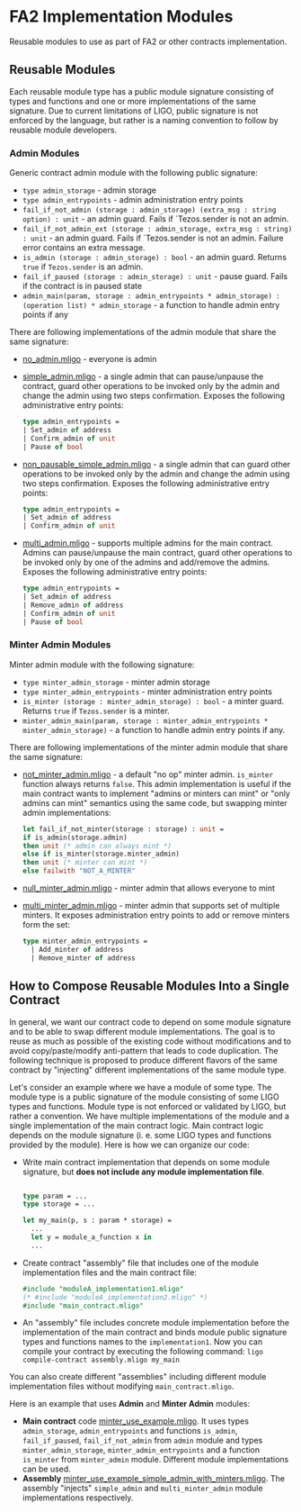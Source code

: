 # FA2 Implementation Modules

Reusable modules to use as part of FA2 or other contracts implementation.

## Reusable Modules

Each reusable module type has a public module signature consisting of types
and functions and one or more implementations of the same signature. Due to
current limitations of LIGO, public signature is not enforced by the language,
but rather is a naming convention to follow by reusable module developers.

### Admin Modules

Generic contract admin module with the following public signature:

-   `type admin_storage` - admin storage
-   `type admin_entrypoints` - admin administration entry points
-   `fail_if_not_admin (storage : admin_storage) (extra_msg : string option) : unit` -
    an admin guard. Fails if `Tezos.sender is not an admin.
-   `fail_if_not_admin_ext (storage : admin_storage, extra_msg : string) : unit` -
    an admin guard. Fails if `Tezos.sender is not an admin. Failure error contains
    an extra message.
-   `is_admin (storage : admin_storage) : bool` - an admin guard.
    Returns `true` if `Tezos.sender` is an admin.
-   `fail_if_paused (storage : admin_storage) : unit` - pause guard. Fails if the
    contract is in paused state
-   `admin_main(param, storage : admin_entrypoints * admin_storage) : (operation list) * admin_storage` -
    a function to handle admin entry points if any

There are following implementations of the admin module that share the same
signature:

-   [no_admin.mligo](admin/no_admin.mligo) - everyone is admin
-   [simple_admin.mligo](admin/simple_admin.mligo) - a single admin that can
    pause/unpause the contract, guard other operations to be invoked only by the
    admin and change the admin using two steps confirmation.
    Exposes the following administrative entry points:

    ```ocaml
    type admin_entrypoints =
    | Set_admin of address
    | Confirm_admin of unit
    | Pause of bool
    ```

-   [non_pausable_simple_admin.mligo](admin/non_pausable_simple_admin.mligo) -
    a single admin that can guard other operations to be invoked only by the admin
    and change the admin using two steps confirmation.
    Exposes the following administrative entry points:

    ```ocaml
    type admin_entrypoints =
    | Set_admin of address
    | Confirm_admin of unit
    ```

-   [multi_admin.mligo](admin/multi_admin.mligo) - supports multiple admins for the
    main contract. Admins can pause/unpause the main contract, guard other operations
    to be invoked only by one of the admins and add/remove the admins.
    Exposes the following administrative entry points:

    ```ocaml
    type admin_entrypoints =
    | Set_admin of address
    | Remove_admin of address
    | Confirm_admin of unit
    | Pause of bool
    ```

### Minter Admin Modules

Minter admin module with the following signature:

-   `type minter_admin_storage` - minter admin storage
-   `type minter_admin_entrypoints` - minter administration entry points
-   `is_minter (storage : minter_admin_storage) : bool` - a minter guard.
    Returns `true` if `Tezos.sender` is a minter.
-   `minter_admin_main(param, storage : minter_admin_entrypoints * minter_admin_storage)` -
    a function to handle admin entry points if any.

There are following implementations of the minter admin module that share the same
signature:

-   [not_minter_admin.mligo](minter_admin/not_minter_admin.mligo) - a default
    "no op" minter admin. `is_minter` function always returns `false`. This admin
    implementation is useful if the main contract wants to implement "admins or
    minters can mint" or "only admins can mint" semantics using the same code,
    but swapping minter admin implementations:

    ```ocaml
    let fail_if_not_minter(storage : storage) : unit =
    if is_admin(storage.admin)
    then unit (* admin can always mint *)
    else if is_minter(storage.minter_admin)
    then unit (* minter can mint *)
    else failwith "NOT_A_MINTER"
    ```

-   [null_minter_admin.mligo](minter_admin/null_minter_admin.mligo) - minter admin
    that allows everyone to mint

-   [multi_minter_admin.mligo](minter_admin/multi_minter_admin.mligo) - minter admin
    that supports set of multiple minters. It exposes administration entry points
    to add or remove minters form the set:

    ```ocaml
    type minter_admin_entrypoints =
      | Add_minter of address
      | Remove_minter of address
    ```

## How to Compose Reusable Modules Into a Single Contract

In general, we want our contract code to depend on some module signature and to
be able to swap different module implementations. The goal is to reuse as much
as possible of the existing code without modifications and to avoid
copy/paste/modify anti-pattern that leads to code duplication. The following
technique is proposed to produce different flavors of the same contract by
"injecting" different implementations of the same module type.

Let's consider an example where we have a module of some type. The module type is
a public signature of the module consisting of some LIGO types and functions.
Module type is not enforced or validated by LIGO, but rather a convention. We have
multiple implementations of the module and a single implementation of the main
contract logic. Main contract logic depends on the module signature (i. e. some
LIGO types and functions provided by the module). Here is how we can organize our
code:

-   Write main contract implementation that depends on some module signature, but
    **does not include any module implementation file**.

    ```ocaml

    type param = ...
    type storage = ...

    let my_main(p, s : param * storage) =
      ...
      let y = module_a_function x in
      ...

    ```

-   Create contract "assembly" file that includes one of the module implementation
    files and the main contract file:

    ```ocaml
    #include "moduleA_implementation1.mligo"
    (* #include "moduleA_implementation2.mligo" *)
    #include "main_contract.mligo"
    ```

-   An "assembly" file includes concrete module implementation before the implementation
    of the main contract and binds module public signature types and functions
    names to the `implementation1`. Now you can compile your contract by executing
    the following command: `ligo compile-contract assembly.mligo my_main`

You can also create different "assemblies" including different module implementation
files without modifying `main_contract.mligo`.

Here is an example that uses **Admin** and **Minter Admin** modules:

-   **Main contract** code [minter_use_example.mligo](examples/minter_use_example.mligo).
    It uses types `admin_storage`, `admin_entrypoints` and functions `is_admin`,
    `fail_if_paused`, `fail_if_not_admin` from `admin` module and types
    `minter_admin_storage`, `minter_admin_entrypoints` and a function `is_minter`
    from `minter_admin` module. Different module implementations can be used.
-   **Assembly** [minter_use_example_simple_admin_with_minters.mligo](examples/minter_use_example_simple_admin_with_minters.mligo).
    The assembly "injects" `simple_admin` and `multi_minter_admin` module implementations
    respectively.
